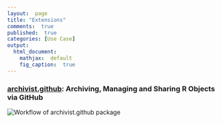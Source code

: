 ```yaml
---
layout:  page
title: "Extensions"
comments:  true
published:  true
categories: [Use Case]
output:
  html_document:
    mathjax:  default
    fig_caption:  true
---
```





### [archivist.github](http://marcinkosinski.github.io/archivist.github/): Archiving, Managing and Sharing R Objects via GitHub

![Workflow of archivist.github package](https://raw.githubusercontent.com/MarcinKosinski/archivist.github/master/scripts/archivist.github_workflow_ver2.png)
